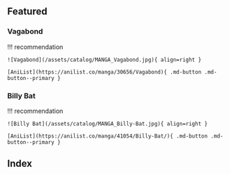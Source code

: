 ## Featured

### Vagabond

!!! recommendation

    ![Vagabond](/assets/catalog/MANGA_Vagabond.jpg){ align=right }

    [AniList](https://anilist.co/manga/30656/Vagabond){ .md-button .md-button--primary } 

### Billy Bat

!!! recommendation

    ![Billy Bat](/assets/catalog/MANGA_Billy-Bat.jpg){ align=right }

    [AniList](https://anilist.co/manga/41054/Billy-Bat/){ .md-button .md-button--primary }


## Index